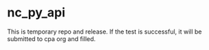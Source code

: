 # nc_py_api

This is temporary repo and release. If the test is successful, it will be submitted to cpa org and filled.
